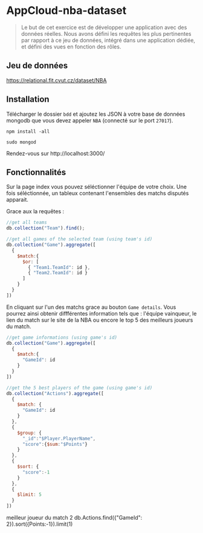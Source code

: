 # AppCloud-nba-dataset

> Le but de cet exercice est de développer une application avec des données réelles. Nous avons défini les requêtes les plus pertinentes par rapport à ce jeu de données, intégré dans une application dédiée, et défini des vues en fonction des rôles.

## Jeu de données

https://relational.fit.cvut.cz/dataset/NBA

## Installation

Télécharger le dossier `bdd` et ajoutez les JSON à votre base de données mongodb que vous devez appeler `NBA` (connecté sur le port `27017`).

```
npm install -all
```
```
sudo mongod
```

Rendez-vous sur http://localhost:3000/

## Fonctionnalités

Sur la page index vous pouvez séléctionner l'équipe de votre choix.
Une fois séléctionnée, un tableux contenant l'ensembles des matchs disputés apparait.

Grace aux la requêtes :

```javascript
//get all teams
db.collection("Team").find();

//get all games of the selected team (using team's id)
db.collection("Game").aggregate([
  {
    $match:{
      $or: [
        { "Team1.TeamId": id },
        { "Team2.TeamId": id }
      ]
    }
  }
])
```

En cliquant sur l'un des matchs grace au bouton `Game details`. Vous pourrez ainsi obtenir diffférentes information tels que : l'équipe vainqueur, le lien du match sur le site de la NBA ou encore le top 5 des meilleurs joueurs du match.

```javascript
//get game informations (using game's id)
db.collection("Game").aggregate([
  {
    $match:{
      "GameId": id
    }
  }
])

//get the 5 best players of the game (using game's id)
db.collection("Actions").aggregate([
  {
    $match: {
      "GameId": id
    }
  },
  { 
    $group: { 
      "_id":"$Player.PlayerName", 
      "score":{$sum:"$Points"} 
    } 
  },  
  { 
    $sort: { 
      "score":-1 
    } 
  },  
  { 
    $limit: 5
  }
])
```

meilleur joueur du match 2
db.Actions.find({"GameId": 2}).sort({Points:-1}).limit(1)

